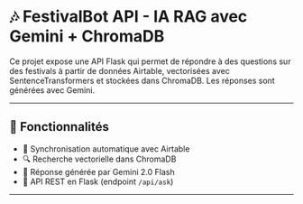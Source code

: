 # 🎶 FestivalBot API - IA RAG avec Gemini + ChromaDB

Ce projet expose une API Flask qui permet de répondre à des questions sur des festivals à partir de données Airtable, vectorisées avec SentenceTransformers et stockées dans ChromaDB. Les réponses sont générées avec Gemini.

---

## 🚀 Fonctionnalités

- 🔄 Synchronisation automatique avec Airtable
- 🔍 Recherche vectorielle dans ChromaDB
- 🧠 Réponse générée par Gemini 2.0 Flash
- 📡 API REST en Flask (endpoint `/api/ask`)

---
